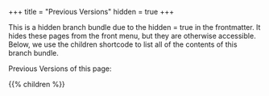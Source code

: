 +++ 
title = "Previous Versions" 
hidden = true 
+++

This is a hidden branch bundle due to the hidden = true in the frontmatter. It hides these pages from the front menu, but they are otherwise accessible. Below, we use the children shortcode to list all of the contents of this branch bundle.

Previous Versions of this page:

{{% children %}}

